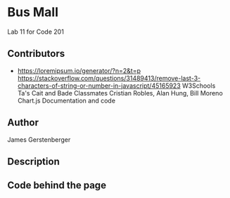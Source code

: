# Bus Mall
Lab 11 for Code 201

## Contributors
* https://loremipsum.io/generator/?n=2&t=p
https://stackoverflow.com/questions/31489413/remove-last-3-characters-of-string-or-number-in-javascript/45165923
W3Schools
Ta's Cait and Bade
Classmates Cristian Robles, Alan Hung, Bill Moreno
Chart.js Documentation and code

## Author
James Gerstenberger

## Description


## Code behind the page
